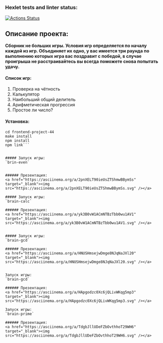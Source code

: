 ### Hexlet tests and linter status:
[![Actions Status](https://github.com/kifa888/frontend-project-44/workflows/hexlet-check/badge.svg)](https://github.com/kifa888/frontend-project-44/actions)

## Описание проекта:
**Сборник не больших игры. Условия игр определяется по началу каждой из игр. Объединяет их одно, у вас имеется три раунда по выполнению которых игра вас поздравит с победой, в случае проигрыша не расстраивайтесь вы всегда поможете снова попытать удачу.** 
#### Список игр:
1. Проверка на чётность
2. Калькулятор
3. Наибольший общий делитель
4. Арифметическая прогрессия
5. Простое ли число?

#### Установка:
```git clone https://github.com/kifa888/frontend-project-44
cd frontend-project-44
make install
npm install
npm link```


##### Запуск игры:
`brin-even`


###### Презентация:
<a href="https://asciinema.org/a/2pnXELT90ieUsZTShmwBBymSs" target="_blank"><img src="https://asciinema.org/a/2pnXELT90ieUsZTShmwBBymSs.svg" /></a>

##### Запуск игры:
`brain-calc`

###### Презентация: 
<a href="https://asciinema.org/a/yk3B0vW1ACmNTBzTbb0wu1AV1" target="_blank"><img src="https://asciinema.org/a/yk3B0vW1ACmNTBzTbb0wu1AV1.svg" /></a>


##### Запуск игры:
`brain-gcd`

###### Презентация:
<a href="https://asciinema.org/a/HNUSHmsejwDmge8NJqNaJXl20" target="_blank"><img src="https://asciinema.org/a/HNUSHmsejwDmge8NJqNaJXl20.svg" /></a>


Запуск игры:
`brain-gcd`

###### Презентация:
<a href="https://asciinema.org/a/HApgodzc0Xc6jQLivWKqg5mp3" target="_blank"><img src="https://asciinema.org/a/HApgodzc0Xc6jQLivWKqg5mp3.svg" /></a>

Запуск игры:
`brain-prime`

###### Презентация:
<a href="https://asciinema.org/a/TdgbJllUDeFZbOvthhoT29WH6" target="_blank"><img src="https://asciinema.org/a/TdgbJllUDeFZbOvthhoT29WH6.svg" /></a>